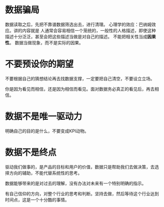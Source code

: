 # 数据骗局

数据读取之后，先把不靠谱数据筛选出去，进行清理。
心理学的效应：巴纳姆效应。讲的内容就是 人通常会容易相信一个笼统的，一般性的人格描述，即使这种描述十分泛泛，甚至会把这些描述当做是对自己的描述。
不能把相关性当成**因果性**。
数据当做现象，而不是实际的因果。
# 不要预设你的期望
不要根据自己的猜想结论再去找数据支撑，一定要把自己清空，不要设立立场。

你是因为看见而相信，还是因为相信而看见。面对数据务必真正的看见后，再去相信。
# 数据不是唯一驱动力
明确自己的目的是什么，不要变成KPI动物。
# 数据不是终点
驱动我们做事的，是产品的目标和用户的价值，数据只是帮助我们去做决策，去选择方向的辅助，不能代替系统性的思考。

数据能够带来的是对过去的理解，没有办法对未来有一个特别明确的指示。

有自己信仰的方向，对整个行业的思考和判断。坚持去做，然后等待这个行业达到时间点，这是一个十分酷的事情。

